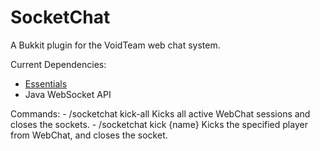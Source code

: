 SocketChat
==========

 A Bukkit plugin for the VoidTeam web chat system.

 Current Dependencies:
   - [Essentials](https://github.com/essentials/Essentials)
   - Java WebSocket API

 Commands:
    - /socketchat kick-all      Kicks all active WebChat sessions and closes the sockets.
    - /socketchat kick {name}   Kicks the specified player from WebChat, and closes the socket.
